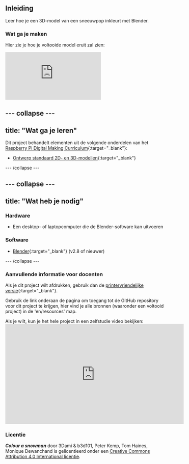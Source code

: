 ## Inleiding

Leer hoe je een 3D-model van een sneeuwpop inkleurt met Blender.

### Wat ga je maken

Hier zie je hoe je voltooide model eruit zal zien:

<div class="responsive-embed responsive-embed--video">
  <iframe class="responsive-embed__iframe" src="https://sketchfab.com/models/f711766cd46a4837a58534b3b8766c5d/embed" frameborder="0" allowvr allowfullscreen mozallowfullscreen="true" webkitallowfullscreen="true"></iframe>
</div>

## \--- collapse \---

## title: "Wat ga je leren"

Dit project behandelt elementen uit de volgende onderdelen van het [Raspberry Pi Digital Making Curriculum](http://rpf.io/curriculum){:target="_blank"}:

+ [Ontwerp standaard 2D- en 3D-modellen](https://curriculum.raspberrypi.org/design/creator/){:target="_blank"}

\--- /collapse \---

## \--- collapse \---

## title: "Wat heb je nodig"

### Hardware

+ Een desktop- of laptopcomputer die de Blender-software kan uitvoeren

### Software

+ [Blender](https://www.blender.org/download/){:target="_blank"} (v2.8 of nieuwer)

\--- /collapse \---

### Aanvullende informatie voor docenten

Als je dit project wilt afdrukken, gebruik dan de [printervriendelijke versie](https://projects.raspberrypi.org/en/projects/blender-colour-snowman/print){:target="_blank"}.

Gebruik de link onderaan de pagina om toegang tot de GitHub repository voor dit project te krijgen, hier vind je alle bronnen (waaronder een voltooid project) in de 'en/resources' map.

Als je wilt, kun je het hele project in een zelfstudie video bekijken: <iframe width="560" height="315" src="https://www.youtube.com/embed/zua2AfUonYU" frameborder="0" allowfullscreen mark="crwd-mark"></iframe> 

### Licentie

***Colour a snowman*** door 3Dami & b3d101, Peter Kemp, Tom Haines, Monique Dewanchand is gelicentieerd onder een [Creative Commons Attribution 4.0 International licentie](http://creativecommons.org/licenses/by-sa/4.0/).